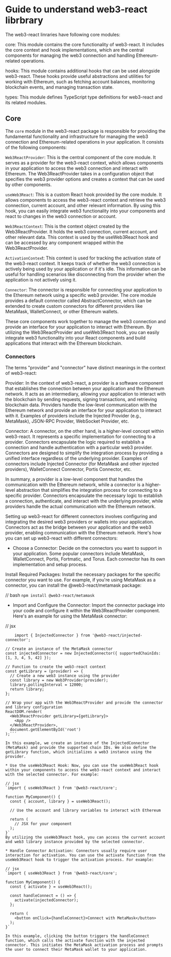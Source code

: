 # Guide to understand web3-react librbrary

The web3-react linraries have following core modules: 

core: This module contains the core functionality of web3-react. It includes the core context and hook implementations, which are the central components for managing the web3 connection and handling Ethereum-related operations.


hooks: This module contains additional hooks that can be used alongside web3-react. These hooks provide useful abstractions and utilities for working with Ethereum, such as fetching account balances, monitoring blockchain events, and managing transaction state.

types: This module defines TypeScript type definitions for web3-react and its related modules. 


## Core 

The `core` module in the web3-react package is responsible for providing the fundamental functionality and infrastructure for managing the web3 connection and Ethereum-related operations in your application. It consists of the following components:

`Web3ReactProvider`: This is the central component of the core module. It serves as a provider for the web3-react context, which allows components in your application to access the web3 connection and interact with Ethereum. The Web3ReactProvider takes in a configuration object that specifies the web3 provider options and creates a context that can be used by other components.

`useWeb3React`: This is a custom React hook provided by the core module. It allows components to access the web3-react context and retrieve the web3 connection, current account, and other relevant information. By using this hook, you can easily integrate web3 functionality into your components and react to changes in the web3 connection or account.

`Web3ReactContext`: This is the context object created by the Web3ReactProvider. It holds the web3 connection, current account, and other relevant data. This context is used by the useWeb3React hook and can be accessed by any component wrapped within the Web3ReactProvider.

`ActivationContex`t: This context is used for tracking the activation state of the web3-react context. It keeps track of whether the web3 connection is actively being used by your application or if it's idle. This information can be useful for handling scenarios like disconnecting from the provider when the application is not actively using it.

`Connector`: The connector is responsible for connecting your application to the Ethereum network using a specific web3 provider. The core module provides a default connector called AbstractConnector, which can be extended to create custom connectors for different providers like MetaMask, WalletConnect, or other Ethereum wallets.

These core components work together to manage the web3 connection and provide an interface for your application to interact with Ethereum. By utilizing the Web3ReactProvider and useWeb3React hook, you can easily integrate web3 functionality into your React components and build applications that interact with the Ethereum blockchain.

### Connectors

The terms "provider" and "connector" have distinct meanings in the context of web3-react:

Provider: In the context of web3-react, a provider is a software component that establishes the connection between your application and the Ethereum network. It acts as an intermediary, allowing your application to interact with the blockchain by sending requests, signing transactions, and retrieving blockchain data. Providers handle the low-level communication with the Ethereum network and provide an interface for your application to interact with it. Examples of providers include the Injected Provider (e.g., MetaMask), JSON-RPC Provider, WebSocket Provider, etc.

Connector: A connector, on the other hand, is a higher-level concept within web3-react. It represents a specific implementation for connecting to a provider. Connectors encapsulate the logic required to establish a connection and handle authentication with a particular web3 provider. Connectors are designed to simplify the integration process by providing a unified interface regardless of the underlying provider. Examples of connectors include Injected Connector (for MetaMask and other injected providers), WalletConnect Connector, Portis Connector, etc.

In summary, a provider is a low-level component that handles the communication with the Ethereum network, while a connector is a higher-level abstraction that simplifies the integration process for connecting to a specific provider. Connectors encapsulate the necessary logic to establish a connection, authenticate, and interact with the underlying provider, while providers handle the actual communication with the Ethereum network.



Setting up web3-react for different connectors involves configuring and integrating the desired web3 providers or wallets into your application. Connectors act as the bridge between your application and the web3 provider, enabling communication with the Ethereum network. Here's how you can set up web3-react with different connectors:

* Choose a Connector: Decide on the connectors you want to support in your application. Some popular connectors include MetaMask, WalletConnect, Portis, Fortmatic, and Torus. Each connector has its own implementation and setup process.

Install Required Packages: Install the necessary packages for the specific connector you want to use. For example, if you're using MetaMask as a connector, you can install the @web3-react/metamask package:

// bash
`npm install @web3-react/metamask`

* Import and Configure the Connector: Import the connector package into your code and configure it within the Web3ReactProvider component. Here's an example for using the MetaMask connector:

// jsx
```  import { Web3ReactProvider } from '@web3-react/core';
    import { InjectedConnector } from '@web3-react/injected-connector';

// Create an instance of the MetaMask connector
const injectedConnector = new InjectedConnector({ supportedChainIds: [1, 3, 4, 5, 42] });

// Function to create the web3-react context
const getLibrary = (provider) => {
  // Create a new web3 instance using the provider
  const library = new Web3Provider(provider);
  library.pollingInterval = 12000;
  return library;
};

// Wrap your app with the Web3ReactProvider and provide the connector and library configuration
ReactDOM.render(
  <Web3ReactProvider getLibrary={getLibrary}>
    <App />
  </Web3ReactProvider>,
  document.getElementById('root')
);```

In this example, we create an instance of the InjectedConnector (MetaMask) and provide the supported chain IDs. We also define the getLibrary function, which initializes a web3 instance using the provider.

* Use the useWeb3React Hook: Now, you can use the useWeb3React hook within your components to access the web3-react context and interact with the selected connector. For example:

// jsx
`import { useWeb3React } from '@web3-react/core';

function MyComponent() {
  const { account, library } = useWeb3React();

  // Use the account and library variables to interact with Ethereum

  return (
    // JSX for your component
  );
}`
By utilizing the useWeb3React hook, you can access the current account and web3 library instance provided by the selected connector.

* Handle Connector Activation: Connectors usually require user interaction for activation. You can use the activate function from the useWeb3React hook to trigger the activation process. For example:

// jsx
`import { useWeb3React } from '@web3-react/core';

function MyComponent() {
  const { activate } = useWeb3React();

  const handleConnect = () => {
    activate(injectedConnector);
  };

  return (
    <button onClick={handleConnect}>Connect with MetaMask</button>
  );
}`

In this example, clicking the button triggers the handleConnect function, which calls the activate function with the injected connector. This initiates the MetaMask activation process and prompts the user to connect their MetaMask wallet to your application.  
